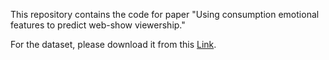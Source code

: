 This repository contains the code for paper "Using consumption emotional features to predict web-show viewership."

For the dataset, please download it from this [Link](https://drive.google.com/file/d/1grK-qAJp_VD8j-MB6HdRkoYwe16SHSE4/view?usp=sharing).
